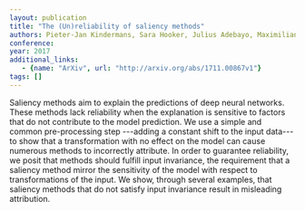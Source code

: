 ```yaml
---
layout: publication
title: "The (Un)reliability of saliency methods"
authors: Pieter-Jan Kindermans, Sara Hooker, Julius Adebayo, Maximilian Alber, Kristof T. Schütt, Sven Dähne, Dumitru Erhan, Been Kim
conference: 
year: 2017
additional_links: 
   - {name: "ArXiv", url: "http://arxiv.org/abs/1711.00867v1"}
tags: []
---
```

Saliency methods aim to explain the predictions of deep neural networks.
These methods lack reliability when the explanation is sensitive to factors
that do not contribute to the model prediction. We use a simple and common
pre-processing step ---adding a constant shift to the input data--- to show
that a transformation with no effect on the model can cause numerous methods to
incorrectly attribute. In order to guarantee reliability, we posit that methods
should fulfill input invariance, the requirement that a saliency method mirror
the sensitivity of the model with respect to transformations of the input. We
show, through several examples, that saliency methods that do not satisfy input
invariance result in misleading attribution.